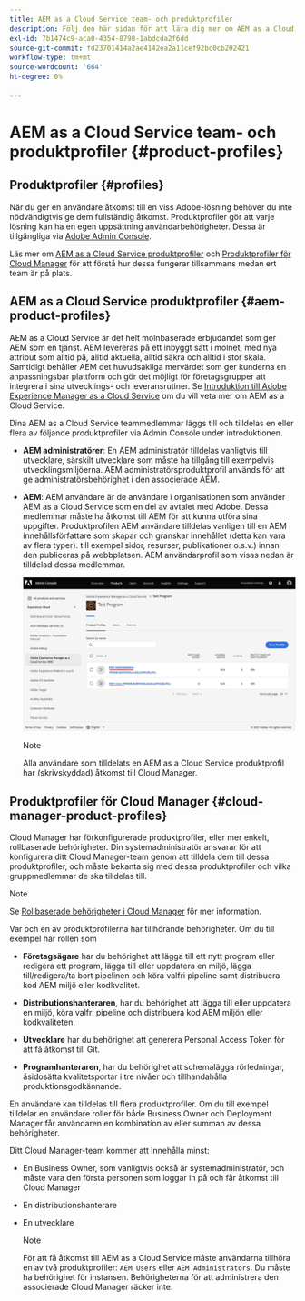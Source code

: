 ```yaml
---
title: AEM as a Cloud Service team- och produktprofiler
description: Följ den här sidan för att lära dig mer om AEM as a Cloud Service team- och produktprofiler.
exl-id: 7b1474c9-aca0-4354-8798-1abdcda2f6dd
source-git-commit: fd23701414a2ae4142ea2a11cef92bc0cb202421
workflow-type: tm+mt
source-wordcount: '664'
ht-degree: 0%

---
```


# AEM as a Cloud Service team- och produktprofiler {#product-profiles}

## Produktprofiler {#profiles}

När du ger en användare åtkomst till en viss Adobe-lösning behöver du inte nödvändigtvis ge dem fullständig åtkomst. Produktprofiler gör att varje lösning kan ha en egen uppsättning användarbehörigheter. Dessa är tillgängliga via [Adobe Admin Console](/help/onboarding/learn-concepts/admin-console.md).

Läs mer om [AEM as a Cloud Service produktprofiler](#aem-product-profiles) och [Produktprofiler för Cloud Manager](#cloud-manager-product-profiles) för att förstå hur dessa fungerar tillsammans medan ert team är på plats.

## AEM as a Cloud Service produktprofiler {#aem-product-profiles}

AEM as a Cloud Service är det helt molnbaserade erbjudandet som ger AEM som en tjänst. AEM levereras på ett inbyggt sätt i molnet, med nya attribut som alltid på, alltid aktuella, alltid säkra och alltid i stor skala. Samtidigt behåller AEM det huvudsakliga mervärdet som ger kunderna en anpassningsbar plattform och gör det möjligt för företagsgrupper att integrera i sina utvecklings- och leveransrutiner. Se [Introduktion till Adobe Experience Manager as a Cloud Service](https://experienceleague.adobe.com/docs/experience-manager-cloud-service/overview/introduction.html?lang=en) om du vill veta mer om AEM as a Cloud Service.

Dina AEM as a Cloud Service teammedlemmar läggs till och tilldelas en eller flera av följande produktprofiler via Admin Console under introduktionen.

* **AEM administratörer**: En AEM administratör tilldelas vanligtvis till utvecklare, särskilt utvecklare som måste ha tillgång till exempelvis utvecklingsmiljöerna. AEM administratörsproduktprofil används för att ge administratörsbehörighet i den associerade AEM.

* **AEM**: AEM användare är de användare i organisationen som använder AEM as a Cloud Service som en del av avtalet med Adobe. Dessa medlemmar måste ha åtkomst till AEM för att kunna utföra sina uppgifter. Produktprofilen AEM användare tilldelas vanligen till en AEM innehållsförfattare som skapar och granskar innehållet (detta kan vara av flera typer). till exempel sidor, resurser, publikationer o.s.v.) innan den publiceras på webbplatsen. AEM användarprofil som visas nedan är tilldelad dessa medlemmar.

   ![](/help/onboarding/learn-concepts/assets/admin-console-profiles.png)

   >[!NOTE]
   >Alla användare som tilldelats en AEM as a Cloud Service produktprofil har (skrivskyddad) åtkomst till Cloud Manager.

## Produktprofiler för Cloud Manager {#cloud-manager-product-profiles}

Cloud Manager har förkonfigurerade produktprofiler, eller mer enkelt, rollbaserade behörigheter. Din systemadministratör ansvarar för att konfigurera ditt Cloud Manager-team genom att tilldela dem till dessa produktprofiler, och måste bekanta sig med dessa produktprofiler och vilka gruppmedlemmar de ska tilldelas till.
>[!NOTE]
>Se [Rollbaserade behörigheter i Cloud Manager](/help/onboarding/learn-concepts/cloud-manager-introduction.md##role-based-permissions) för mer information.

Var och en av produktprofilerna har tillhörande behörigheter. Om du till exempel har rollen som

* **Företagsägare** har du behörighet att lägga till ett nytt program eller redigera ett program, lägga till eller uppdatera en miljö, lägga till/redigera/ta bort pipelinen och köra valfri pipeline samt distribuera kod AEM miljö eller kodkvalitet.

* **Distributionshanteraren**, har du behörighet att lägga till eller uppdatera en miljö, köra valfri pipeline och distribuera kod AEM miljön eller kodkvaliteten.

* **Utvecklare** har du behörighet att generera Personal Access Token för att få åtkomst till Git.

* **Programhanteraren**, har du behörighet att schemalägga rörledningar, åsidosätta kvalitetsportar i tre nivåer och tillhandahålla produktionsgodkännande.

En användare kan tilldelas till flera produktprofiler. Om du till exempel tilldelar en användare roller för både Business Owner och Deployment Manager får användaren en kombination av eller summan av dessa behörigheter.

Ditt Cloud Manager-team kommer att innehålla minst:

* En Business Owner, som vanligtvis också är systemadministratör, och måste vara den första personen som loggar in på och får åtkomst till Cloud Manager
* En distributionshanterare
* En utvecklare

   >[!NOTE]
   >För att få åtkomst till AEM as a Cloud Service måste användarna tillhöra en av två produktprofiler: `AEM Users` eller `AEM Administrators`. Du måste ha behörighet för instansen. Behörigheterna för att administrera den associerade Cloud Manager räcker inte.

